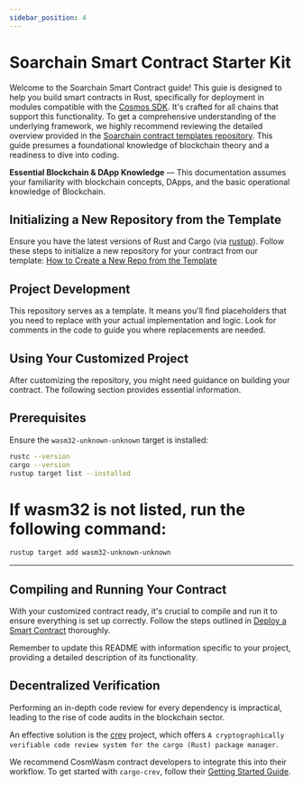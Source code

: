 ```yaml
---
sidebar_position: 4
---
```


# Soarchain Smart Contract Starter Kit

Welcome to the Soarchain Smart Contract guide! This guie is designed to help you build smart contracts in Rust, specifically for deployment in modules compatible with the [Cosmos SDK](https://github.com/cosmos/cosmos-sdk). It's crafted for all chains that support this functionality. To get a comprehensive understanding of the underlying framework, we highly recommend reviewing the detailed overview provided in the [Soarchain contract templates repository](https://github.com/soar-robotics/soarchain-contract-template/blob/master/README.md). This guide presumes a foundational knowledge of blockchain theory and a readiness to dive into coding.


**Essential Blockchain & DApp Knowledge** — This documentation assumes your familiarity with blockchain concepts, DApps, and the basic operational knowledge of Blockchain.

## Initializing a New Repository from the Template

Ensure you have the latest versions of Rust and Cargo (via [rustup](https://rustup.rs/)). Follow these steps to initialize a new repository for your contract from our template:
[How to Create a New Repo from the Template](https://github.com/soar-robotics/soarchain-contract-template/blob/master/README.md#creating-a-new-repo-from-template)

## Project Development

This repository serves as a template. It means you'll find placeholders that you need to replace with your actual implementation and logic. Look for comments in the code to guide you where replacements are needed.


## Using Your Customized Project

After customizing the repository, you might need guidance on building your contract. The following section provides essential information.

## Prerequisites

Ensure the `wasm32-unknown-unknown` target is installed:

```sh
rustc --version
cargo --version
rustup target list --installed 
```


# If wasm32 is not listed, run the following command:

```sh
rustup target add wasm32-unknown-unknown
```

---

## Compiling and Running Your Contract

With your customized contract ready, it's crucial to compile and run it to ensure everything is set up correctly. Follow the steps outlined in [Deploy a Smart Contract](https://docs.soarchain.com/smart%20contracts/Deploy-a-Smart-Contract#deploy-a-smart-contract) thoroughly.

Remember to update this README with information specific to your project, providing a detailed description of its functionality.

## Decentralized Verification

Performing an in-depth code review for every dependency is impractical, leading to the rise of code audits in the blockchain sector.

An effective solution is the [crev](https://github.com/crev-dev/cargo-crev/blob/master/cargo-crev/README.md) project, which offers `A cryptographically verifiable code review system for the cargo (Rust) package manager`.

We recommend CosmWasm contract developers to integrate this into their workflow. To get started with `cargo-crev`, follow their [Getting Started Guide](https://github.com/crev-dev/cargo-crev/blob/master/cargo-crev/src/doc/getting_started.md).
